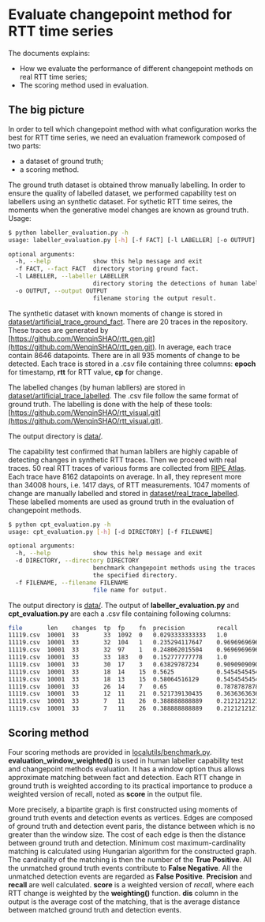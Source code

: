 # Evaluate changepoint method for RTT time series
The documents explains:
* How we evaluate the performance of different changepoint methods on real RTT time series;
* The scoring method used in evaluation.

## The big picture
In order to tell which changepoint method with what configuration works the best for RTT time series, we need an evaluation
framework composed of two parts:
* a dataset of ground truth;
* a scoring method.

The ground truth dataset is obtained throw manually labelling.
In order to ensure the quality of labelled dataset, we performed capability test on labellers using an
synthetic dataset. 
For sythetic RTT time seires, the moments when the generative model changes are known as ground truth.
Usage:
```bash
$ python labeller_evaluation.py -h
usage: labeller_evaluation.py [-h] [-f FACT] [-l LABELLER] [-o OUTPUT]

optional arguments:
  -h, --help            show this help message and exit
  -f FACT, --fact FACT  directory storing ground fact.
  -l LABELLER, --labeller LABELLER
                        directory storing the detections of human labeller.
  -o OUTPUT, --output OUTPUT
                        filename storing the output result.
```
The synthetic dataset with known moments of change is stored in [dataset/artificial_trace_ground_fact](../dataset/artificial_trace_ground_fact/).
There are 20 traces in the repository. These traces are generated by [https://github.com/WenqinSHAO/rtt_gen.git](https://github.com/WenqinSHAO/rtt_gen.git).
In average, each trace contain 8646 datapoints. There are in all 935 moments of change to be detected.
Each trace is stored in a .csv file containing three columns: __epoch__ for timestamp, __rtt__ for RTT value, __cp__ for change.

The labelled changes (by human labllers) are stored in [dataset/artificial_trace_labelled](../dataset/artificial_trace_labelled/).
The .csv file follow the same format of ground truth.
The labelling is done with the help of these tools: [https://github.com/WenqinSHAO/rtt_visual.git](https://github.com/WenqinSHAO/rtt_visual.git).

The output directory is [data/](../data/).

The capability test confirmed that human labllers are highly capable of detecting changes in synthetic RTT traces.
Then we proceed with real traces. 50 real RTT traces of various forms are collected from [RIPE Atlas](https://atlas.ripe.net).
Each trace have 8162 datapoints on average. In all, they represent more than 34008 hours, i.e. 1417 days, of RTT measurements.
1047 moments of change are manually labelled and stored in [dataset/real_trace_labelled](../dataset/real_trace_labelled).
These labelled moments are used as ground truth in the evaluation of changepoint methods.
```bash
$ python cpt_evaluation.py -h
usage: cpt_evaluation.py [-h] [-d DIRECTORY] [-f FILENAME]

optional arguments:
  -h, --help            show this help message and exit
  -d DIRECTORY, --directory DIRECTORY
                        benchmark changepoint methods using the traces from
                        the specified directory.
  -f FILENAME, --filename FILENAME
                        file name for output.

```
The output directory is [data/](../data/).
The output of __labeller_evaluation.py__ and __cpt_evaluation.py__ are each a .csv file containing following columns:
```bash
file       len    changes  tp  fp    fn  precision         recall           score            dis              method             penalty
11119.csv  10001  33       33  1092  0   0.0293333333333   1.0              1.0              0.151515151515   cpt_normal         AIC
11119.csv  10001  33       32  104   1   0.235294117647    0.969696969697   1.0              0.03125          cpt_normal         BIC
11119.csv  10001  33       32  97    1   0.248062015504    0.969696969697   1.0              0.03125          cpt_normal         MBIC
11119.csv  10001  33       33  183   0   0.152777777778    1.0              1.0              0.121212121212   cpt_normal         Hannan-Quinn
11119.csv  10001  33       30  17    3   0.63829787234     0.909090909091   0.986828872629   0.166666666667   cpt_poisson        AIC
11119.csv  10001  33       18  14    15  0.5625            0.545454545455   0.684655151504   0.222222222222   cpt_poisson        BIC
11119.csv  10001  33       18  13    15  0.58064516129     0.545454545455   0.684655151504   0.222222222222   cpt_poisson        MBIC
11119.csv  10001  33       26  14    7   0.65              0.787878787879   0.751922379465   0.192307692308   cpt_poisson        Hannan-Quinn
11119.csv  10001  33       12  11    21  0.521739130435    0.363636363636   0.580483609138   0.333333333333   cpt_poisson_naive  AIC
11119.csv  10001  33       7   11    26  0.388888888889    0.212121212121   0.479300106511   0.571428571429   cpt_poisson_naive  BIC
11119.csv  10001  33       7   11    26  0.388888888889    0.212121212121   0.501398809509   0.714285714286   cpt_poisson_naive  MBIC

```

## Scoring method
Four scoring methods are provided in [localutils/benchmark.py](../localutils/benchmark.py).
__evaluation_window_weighted()__ is used in human labeller capability test and changepoint methods evaluation. 
It has a window option thus allows approximate matching between fact and detection.
Each RTT change in ground truth is weighted according to its practical importance to produce a weighted version of recall,
noted as **score** in the output file.

More precisely, a bipartite graph is first constructed using moments of ground truth events and detection events as vertices.
Edges are composed of ground truth and detection event paris, the distance between which is no greater than the window size.
The cost of each edge is then the distance between ground truth and detection.
Minimum cost maximum-cardinality matching is calculated using Hungarian algorithm for the constructed graph.
The cardinality of the matching is then the number of the **True Positive**.
All the unmatched ground truth events contribute to **False Negative**.
All the unmatched detection events are regarded as **False Positive**.
**Precision** and **recall** are well calculated. 
**score** is a weighted version of *recall*, where each RTT change is weighted by the __weighting()__ function.
**dis** column in the output is the average cost of the matching, that is the average distance between matched ground truth 
and detection events.
